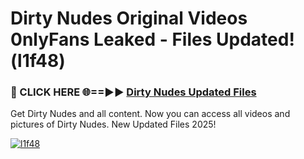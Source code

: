 # Dirty Nudes Original Videos 0nlyFans Leaked - Files Updated! (l1f48)

<h3>🔴 CLICK HERE 🌐==►► <a href="https://tinyurl.com/5h6xmrr3" rel="nofollow">Dirty Nudes Updated Files</a></h3>

Get Dirty Nudes and all content. Now you can access all videos and pictures of Dirty Nudes. New Updated Files 2025!

[![l1f48](https://i.imgur.com/KVD873Z.gif)](https://tinyurl.com/5h6xmrr3)
